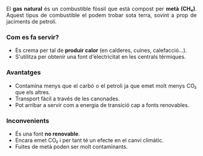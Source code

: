 <p style="text-align: justify;">El <strong>gas natural</strong> &eacute;s un combustible f&ograve;ssil que est&agrave; compost per <strong>met&agrave; (CH₄)</strong>. Aquest tipus de combustible el podem trobar sota terra, sovint a prop de jaciments de petroli.</p>
<h3 style="text-align: justify;">Com es fa servir?</h3>
<ul style="text-align: justify;">
<li>Es crema per tal de <strong>produir calor</strong> (en calderes, cuines, calefacci&oacute;...).</li>
<li>S'utilitza per obtenir una font d'electricitat en les centrals t&egrave;rmiques.</li>
</ul>
<h3 style="text-align: justify;">Avantatges</h3>
<ul style="text-align: justify;">
<li>Contamina menys que el carb&oacute; o el petroli ja que emet molt menys CO₂ que els altres.</li>
<li>Transport f&agrave;cil a trav&eacute;s de les canonades.</li>
<li>Pot arribar a servir com a energia de transici&oacute; cap a fonts renovables.</li>
</ul>
<h3 style="text-align: justify;">Inconvenients</h3>
<ul>
<li style="text-align: justify;">&Eacute;s una font <strong>no renovable</strong>.</li>
<li style="text-align: justify;">Encara emet CO₂ i per tant t&eacute; un efecte en el canvi clim&agrave;tic.</li>
<li style="text-align: justify;">Fuites de met&agrave; poden ser molt contaminants.</li>
</ul>
